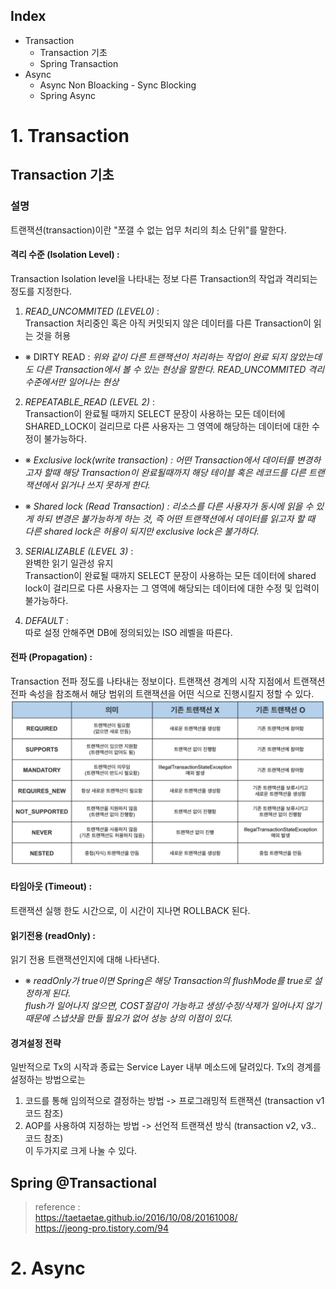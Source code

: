 ## Index  
  - Transaction
      - Transaction 기초
      - Spring Transaction  
  - Async  
      - Async Non Bloacking - Sync Blocking
      - Spring Async  

# 1. Transaction
## Transaction 기초
### 설명
트랜잭션(transaction)이란 "쪼갤 수 없는 업무 처리의 최소 단위"를 말한다.

#### 격리 수준 (Isolation Level) :
Transaction Isolation level을 나타내는 정보 다른 Transaction의 작업과 격리되는 정도를 지정한다.

1) *READ_UNCOMMITED (LEVEL0)* :  
Transaction 처리중인 혹은 아직 커밋되지 않은 데이터를 다른 Transaction이 읽는 것을 허용  

- ※  DIRTY READ : *위와 같이 다른 트랜잭션이 처리하는 작업이 완료 되지 않았는데도 다른 Transaction에서 볼 수 있는 현상을 말한다. READ_UNCOMMITED 격리 수준에서만 일어나는 현상*


2) *REPEATABLE_READ (LEVEL 2)* :  
Transaction이 완료될 때까지 SELECT 문장이 사용하는 모든 데이터에 SHARED_LOCK이 걸리므로 다른 사용자는 그 영역에 해당하는 데이터에 대한 수정이 불가능하다.  

- ※ *Exclusive lock(write transaction) : 어떤 Transaction에서 데이터를 변경하고자 할때 해당 Transaction이 완료될때까지 해당 테이블 혹은 레코드를 다른 트랜잭션에서 읽거나 쓰지 못하게 한다.*

- ※ *Shared lock (Read Transaction) : 리소스를 다른 사용자가 동시에 읽을 수 있게 하되 변경은 불가능하게 하는 것, 												즉 어떤 트랜잭션에서 데이터를 읽고자 할 때 다른 shared lock은 허용이 되지만 exclusive lock은 불가하다.*  

3) *SERIALIZABLE (LEVEL 3)* :  
완벽한 읽기 일관성 유지  
Transaction이 완료될 때까지 SELECT 문장이 사용하는 모든 데이터에 shared lock이 걸리므로 다른 사용자는 그 영역에 해당되는 데이터에 대한 수정 및 입력이 불가능하다.  

3) *DEFAULT* :  
따로 설정 안해주면 DB에 정의되있는 ISO 레벨을 따른다.  
  
  
#### 전파 (Propagation) : 
Transaction 전파 정도를 나타내는 정보이다. 트랜잭션 경계의 시작 지점에서 트랜잭션 전파 속성을 참조해서 해당 범위의 트랜잭션을 어떤 식으로 진행시킬지 정할 수 있다.  
<img src="img/propagation_1.png" alt="propagation" border="0">

#### 타임아웃 (Timeout) :  
트랜잭션 실행 한도 시간으로, 이 시간이 지나면 ROLLBACK 된다.

#### 읽기전용 (readOnly) :  
읽기 전용 트랜잭션인지에 대해 나타낸다.  
- ※ *readOnly가 true이면 Spring은 해당 Transaction의 flushMode를 true로 설정하게 된다.  
flush가 일어나지 않으면, COST절감이 가능하고 생성/수정/삭제가 일어나지 않기 때문에 스냅샷을 만들 필요가 없어 성능 상의 이점이 있다.*  

  
#### 경겨설정 전략
일반적으로 Tx의 시작과 종료는 Service Layer 내부 메소드에 달려있다. Tx의 경계를 설정하는 방법으로는 
1. 코드를 통해 임의적으로 결정하는 방법 -> 프로그래밍적 트랜잭션 (transaction v1 코드 참조)
2. AOP를 사용하여 지정하는 방법 -> 선언적 트랜잭션 방식 (transaction v2, v3.. 코드 참조)  
이 두가지로 크게 나눌 수 있다.

## Spring @Transactional  



> reference :  
https://taetaetae.github.io/2016/10/08/20161008/  
https://jeong-pro.tistory.com/94  


# 2. Async






